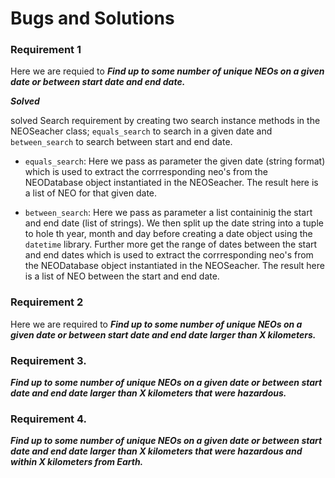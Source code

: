 # Bugs and Solutions

### Requirement 1
Here we are requied to ***Find up to some number of unique NEOs on a given date or between start date and end date.***

***Solved***

solved Search requirement by creating two search instance methods in the NEOSeacher class; `equals_search` to search in a given date and `between_search` to search between start and end date.

 - `equals_search`: Here we pass as parameter the given date (string format) which is used to extract the corrresponding neo's from the NEODatabase object instantiated in the NEOSeacher. The result here is a list of NEO for that given date. 

- `between_search`: Here we pass as parameter a list containinig the start and end date (list of strings). We then split up the date string into a tuple to hole th year, month and day before creating a date object using the `datetime` library. Further more get the range of dates between the start and end dates which is used to extract the corrresponding neo's from the NEODatabase object instantiated in the NEOSeacher. The result here is a list of NEO between the start and end date. 


### Requirement 2
Here we are required to ***Find up to some number of unique NEOs on a given date or between start date and end date larger than X kilometers.***

### Requirement 3.  
***Find up to some number of unique NEOs on a given date or between start date and end date larger than X kilometers that were hazardous.***
### Requirement 4.  
***Find up to some number of unique NEOs on a given date or between start date and end date larger than X kilometers that were hazardous and within X kilometers from Earth.***

